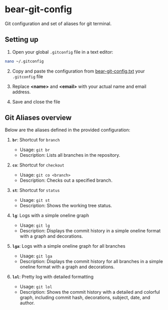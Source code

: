 # bear-git-config
Git configuration and set of aliases for git terminal.

## Setting up

1. Open your global `.gitconfig` file in a text editor:

```sh
nano ~/.gitconfig
```

2. Copy and paste the configuration from [bear-git-config.txt](./bear-git-config.txt) your `.gitconfig` file

3. Replace **\<name\>** and **\<email\>** with your actual name and email address.

4. Save and close the file

## Git Aliases overview

Below are the aliases defined in the provided configuration:

1. **`br`**: Shortcut for `branch`
   - Usage: `git br`
   - Description: Lists all branches in the repository.

2. **`co`**: Shortcut for `checkout`
   - Usage: `git co <branch>`
   - Description: Checks out a specified branch.

3. **`st`**: Shortcut for `status`
   - Usage: `git st`
   - Description: Shows the working tree status.

4. **`lg`**: Logs with a simple oneline graph
   - Usage: `git lg`
   - Description: Displays the commit history in a simple oneline format with a graph and decorations.

5. **`lga`**: Logs with a simple oneline graph for all branches
   - Usage: `git lga`
   - Description: Displays the commit history for all branches in a simple oneline format with a graph and decorations.

6. **`lol`**: Pretty log with detailed formatting
   - Usage: `git lol`
   - Description: Shows the commit history with a detailed and colorful graph, including commit hash, decorations, subject, date, and author.
